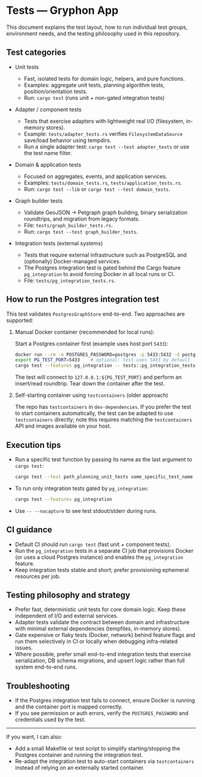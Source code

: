# Tests — Gryphon App

This document explains the test layout, how to run individual test groups, environment needs, and the testing philosophy used in this repository.

## Test categories

- Unit tests
  - Fast, isolated tests for domain logic, helpers, and pure functions.
  - Examples: aggregate unit tests, planning algorithm tests, position/orientation tests.
  - Run: `cargo test` (runs unit + non-gated integration tests)

- Adapter / component tests
  - Tests that exercise adapters with lightweight real I/O (filesystem, in-memory stores).
  - Example: `tests/adapter_tests.rs` verifies `FilesystemDataSource` save/load behavior using tempdirs.
  - Run a single adapter test: `cargo test --test adapter_tests` or use the test name filter.

- Domain & application tests
  - Focused on aggregates, events, and application services.
  - Examples: `tests/domain_tests.rs`, `tests/application_tests.rs`.
  - Run: `cargo test --lib` or `cargo test --test domain_tests`.

- Graph builder tests
  - Validate GeoJSON -> Petgraph graph building, binary serialization roundtrips, and migration from legacy formats.
  - File: `tests/graph_builder_tests.rs`.
  - Run: `cargo test --test graph_builder_tests`.

- Integration tests (external systems)
  - Tests that require external infrastructure such as PostgreSQL and (optionally) Docker-managed services.
  - The Postgres integration test is gated behind the Cargo feature `pg_integration` to avoid forcing Docker in all local runs or CI.
  - File: `tests/pg_integration_tests.rs`.

## How to run the Postgres integration test

This test validates `PostgresGraphStore` end-to-end. Two approaches are supported:

1. Manual Docker container (recommended for local runs):

   Start a Postgres container first (example uses host port `5433`):

   ```bash
   docker run --rm -e POSTGRES_PASSWORD=postgres -p 5433:5432 -d postgres:15
   export PG_TEST_PORT=5433    # optional: test uses 5433 by default
   cargo test --features pg_integration -- tests::pg_integration_tests -- --nocapture
   ```

   The test will connect to `127.0.0.1:${PG_TEST_PORT}` and perform an insert/read roundtrip. Tear down the container after the test.

2. Self-starting container using `testcontainers` (older approach)

   The repo has `testcontainers` in `dev-dependencies`. If you prefer the test to start containers automatically, the test can be adapted to use `testcontainers` directly; note this requires matching the `testcontainers` API and images available on your host.

## Execution tips

- Run a specific test function by passing its name as the last argument to `cargo test`:

  ```bash
  cargo test --test path_planning_unit_tests some_specific_test_name
  ```

- To run only integration tests gated by `pg_integration`:

  ```bash
  cargo test --features pg_integration
  ```

- Use `-- --nocapture` to see test stdout/stderr during runs.

## CI guidance

- Default CI should run `cargo test` (fast unit + component tests).
- Run the `pg_integration` tests in a separate CI job that provisions Docker (or uses a cloud Postgres instance) and enables the `pg_integration` feature.
- Keep integration tests stable and short; prefer provisioning ephemeral resources per job.

## Testing philosophy and strategy

- Prefer fast, deterministic unit tests for core domain logic. Keep these independent of I/O and external services.
- Adapter tests validate the contract between domain and infrastructure with minimal external dependencies (tempfiles, in-memory stores).
- Gate expensive or flaky tests (Docker, network) behind feature flags and run them selectively in CI or locally when debugging infra-related issues.
- Where possible, prefer small end-to-end integration tests that exercise serialization, DB schema migrations, and upsert logic rather than full system end-to-end runs.

## Troubleshooting

- If the Postgres integration test fails to connect, ensure Docker is running and the container port is mapped correctly.
- If you see permission or auth errors, verify the `POSTGRES_PASSWORD` and credentials used by the test.

---

If you want, I can also:

- Add a small Makefile or test script to simplify starting/stopping the Postgres container and running the integration test.
- Re-adapt the integration test to auto-start containers via `testcontainers` instead of relying on an externally started container.
